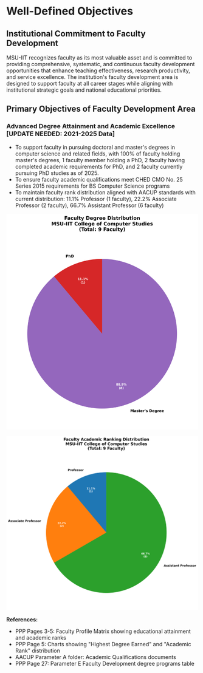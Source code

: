 # Well-Defined Objectives

## Institutional Commitment to Faculty Development
MSU-IIT recognizes faculty as its most valuable asset and is committed to providing comprehensive, systematic, and continuous faculty development opportunities that enhance teaching effectiveness, research productivity, and service excellence. The institution's faculty development area is designed to support faculty at all career stages while aligning with institutional strategic goals and national educational priorities.

## Primary Objectives of Faculty Development Area

### Advanced Degree Attainment and Academic Excellence [UPDATE NEEDED: 2021-2025 Data]
- To support faculty in pursuing doctoral and master's degrees in computer science and related fields, with 100% of faculty holding master's degrees, 1 faculty member holding a PhD, 2 faculty having completed academic requirements for PhD, and 2 faculty currently pursuing PhD studies as of 2025.
- To ensure faculty academic qualifications meet CHED CMO No. 25 Series 2015 requirements for BS Computer Science programs
- To maintain faculty rank distribution aligned with AACUP standards with current distribution: 11.1% Professor (1 faculty), 22.2% Associate Professor (2 faculty), 66.7% Assistant Professor (6 faculty)

![Faculty Degree Distribution](images/faculty_degree_distribution.png)

![Faculty Rank Distribution](images/faculty_academic_ranking_distribution.png)

**References:**
- PPP Pages 3-5: Faculty Profile Matrix showing educational attainment and academic ranks
- PPP Page 5: Charts showing "Highest Degree Earned" and "Academic Rank" distribution
- AACUP Parameter A folder: Academic Qualifications documents
- PPP Page 27: Parameter E Faculty Development degree programs table